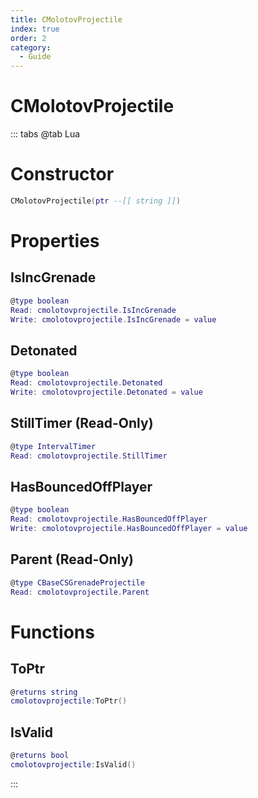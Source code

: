 ```yaml
---
title: CMolotovProjectile
index: true
order: 2
category:
  - Guide
---
```


# CMolotovProjectile

::: tabs
@tab Lua
# Constructor
```lua
CMolotovProjectile(ptr --[[ string ]])
```
# Properties
## IsIncGrenade 
```lua
@type boolean
Read: cmolotovprojectile.IsIncGrenade
Write: cmolotovprojectile.IsIncGrenade = value
```
## Detonated 
```lua
@type boolean
Read: cmolotovprojectile.Detonated
Write: cmolotovprojectile.Detonated = value
```
## StillTimer (Read-Only)
```lua
@type IntervalTimer
Read: cmolotovprojectile.StillTimer
```
## HasBouncedOffPlayer 
```lua
@type boolean
Read: cmolotovprojectile.HasBouncedOffPlayer
Write: cmolotovprojectile.HasBouncedOffPlayer = value
```
## Parent (Read-Only)
```lua
@type CBaseCSGrenadeProjectile
Read: cmolotovprojectile.Parent
```
# Functions
## ToPtr
```lua
@returns string
cmolotovprojectile:ToPtr()
```
## IsValid
```lua
@returns bool
cmolotovprojectile:IsValid()
```

:::